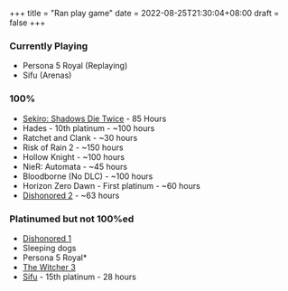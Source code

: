 +++
title =  "Ran play game"
date = 2022-08-25T21:30:04+08:00
draft = false
+++
### Currently Playing
- Persona 5 Royal (Replaying)
- Sifu (Arenas)
### 100%
- [Sekiro: Shadows Die Twice](https://youtu.be/OXaeOXQwhtk) - 85 Hours
- Hades - 10th platinum - ~100 hours
- Ratchet and Clank - ~30 hours
- Risk of Rain 2 - ~150 hours
- Hollow Knight - ~100 hours
- NieR: Automata - ~45 hours
- Bloodborne (No DLC) - ~100 hours
- Horizon Zero Dawn - First platinum - ~60 hours
- [Dishonored 2](https://youtu.be/_3bs6to5pm4) - ~63 hours
### Platinumed but not 100%ed
- [Dishonored 1](https://youtu.be/BwJBtOMsYyI)
- Sleeping dogs
- Persona 5 Royal*
- [The Witcher 3](https://youtu.be/fI7F0vM7USo)
- [Sifu](https://youtu.be/3iiG7TlDsVc) - 15th platinum - 28 hours
